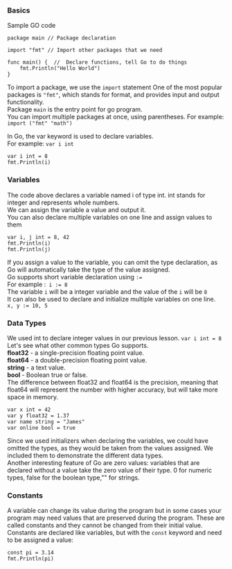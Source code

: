 
### Basics

Sample GO code
```
package main // Package declaration

import "fmt" // Import other packages that we need

func main() {  //  Declare functions, tell Go to do things
    fmt.Println("Hello World")
}
```

To import a package, we use the `import` statement
One of the most popular packages is `"fmt"`, which stands for format, and provides input and output functionality.</br>
Package `main` is the entry point for go program. </br>
You can import multiple packages at once, using parentheses. For example: `import ("fmt" "math")` </br>

In Go, the var keyword is used to declare variables.</br>
For example: `var i int`</br>
```
var i int = 8
fmt.Println(i) 
```


### Variables

The code above declares a variable named i of type int. int stands for integer and represents whole numbers. </br>
We can assign the variable a value and output it.</br>
You can also declare multiple variables on one line and assign values to them</br>
```
var i, j int = 8, 42
fmt.Println(i) 
fmt.Println(j)
```
If you assign a value to the variable, you can omit the type declaration, as Go will automatically take the type of the value assigned.</br>
Go supports short variable declaration using `:=` </br>
For example :` i := 8` </br>
The variable `i` will be a integer variable and the value of the `i` will be `8` </br>
It can also be used to declare and initialize multiple variables on one line. ` x, y := 10, 5` </br>


### Data Types

We used int to declare integer values in our previous lesson. `var i int = 8 ` </br>
Let's see what other common types Go supports.</br>
**float32** - a single-precision floating point value.</br>
**float64** - a double-precision floating point value.</br>
**string** - a text value.</br>
**bool** - Boolean true or false.</br>
The difference between float32 and float64 is the precision, meaning that float64 will represent the number with higher accuracy, but will take more space in memory.</br>
```
var x int = 42
var y float32 = 1.37
var name string = "James"
var online bool = true
```

Since we used initializers when declaring the variables, we could have omitted the types, as they would be taken from the values assigned. We included them to demonstrate the different data types.</br>
Another interesting feature of Go are zero values: variables that are declared without a value take the zero value of their type. 0 for numeric types, false for the boolean type,"" for strings.</br>



### Constants

A variable can change its value during the program but in some cases your program may need values that are preserved during the program. These are called constants and they cannot be changed from their initial value.</br>
Constants are declared like variables, but with the `const` keyword and need to be assigned a value:</br>
```
const pi = 3.14 
fmt.Println(pi)
```
